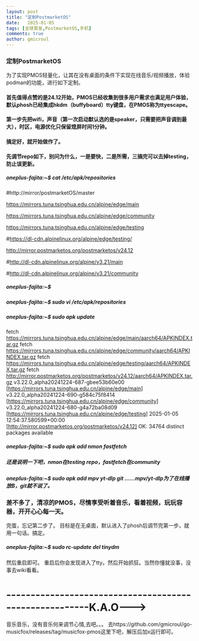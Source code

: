 ```yaml
---
layout: post
title: "定制PostmarketOS"
date:   2025-01-05
tags: [全球首发,PostmarketOS,手机]
comments: true
author: gmicroul
---
```


### 定制PostmarketOS
为了实现PMOS轻量化，让其在没有桌面的条件下实现在线音乐/视频播放，体验podman的功能，进行如下定制。
#### 首先值得点赞的是24.12开始，PMOS已经收集到很多用户需求也满足用户体验，默认phosh已经集成hkdm（buffyboard）tty键盘，在PMOS称为ttyescape。
#### 第一步先把wifi，声音（第一次启动默认选的是speaker，只需要把声音调到最大），时区，电源优化只保留熄屏时间1分钟。
#### 搞定好，就开始做作了。
#### 先调节repo如下，别问为什么，一是要快，二是所需，三搞完可以去掉testing，防止误更新。
##### oneplus-fajita:~$ cat /etc/apk/repositories 
#http://mirror/postmarketOS/master

https://mirrors.tuna.tsinghua.edu.cn/alpine/edge/main

https://mirrors.tuna.tsinghua.edu.cn/alpine/edge/community

https://mirrors.tuna.tsinghua.edu.cn/alpine/edge/testing

#https://dl-cdn.alpinelinux.org/alpine/edge/testing/

http://mirror.postmarketos.org/postmarketos/v24.12

#http://dl-cdn.alpinelinux.org/alpine/v3.21/main

#http://dl-cdn.alpinelinux.org/alpine/v3.21/community
##### oneplus-fajita:~$ 
##### oneplus-fajita:~$ sudo vi /etc/apk/repositories 
##### oneplus-fajita:~$ sudo apk update
fetch https://mirrors.tuna.tsinghua.edu.cn/alpine/edge/main/aarch64/APKINDEX.tar.gz
fetch https://mirrors.tuna.tsinghua.edu.cn/alpine/edge/community/aarch64/APKINDEX.tar.gz
fetch https://mirrors.tuna.tsinghua.edu.cn/alpine/edge/testing/aarch64/APKINDEX.tar.gz
fetch http://mirror.postmarketos.org/postmarketos/v24.12/aarch64/APKINDEX.tar.gz
v3.22.0_alpha20241224-687-gbee53b60e00 [https://mirrors.tuna.tsinghua.edu.cn/alpine/edge/main]
v3.22.0_alpha20241224-690-g584c75f8414 [https://mirrors.tuna.tsinghua.edu.cn/alpine/edge/community]
v3.22.0_alpha20241224-680-g4a72ba08d09 [https://mirrors.tuna.tsinghua.edu.cn/alpine/edge/testing]
2025-01-05 12:54:37.580599+00:00 [http://mirror.postmarketos.org/postmarketos/v24.12]
OK: 34764 distinct packages available
##### oneplus-fajita:~$ sudo apk add nmon fastfetch 
##### 还是说明一下吧，nmon在testing repo，fastfetch在community
##### oneplus-fajita:~$ sudo apk add mpv yt-dlp git ......mpv/yt-dlp为了在线播放B，git就不说了。

### 差不多了，清凉的PMOS，尽情享受听着音乐，看着视频，玩玩容器，开开心心每一天。

完蛋，忘记第二步了。
目标是在无桌面，默认进入了phosh后调节完第一步，就用一句话。搞定。
##### oneplus-fajita:~$ sudo rc-update del tinydm
然后重启即可。
重启后你会发现进入了tty。然后开始抓狂。当然你懂就没事，没事去wiki看看。


# -------------------------------------------------------K.A.O---> 
音乐音乐，没有音乐何来调节心情,去吧。。。
去https://github.com/gmicroul/go-musicfox/releases/tag/musicfox-pmos这里下吧，解压后加x运行即可。


